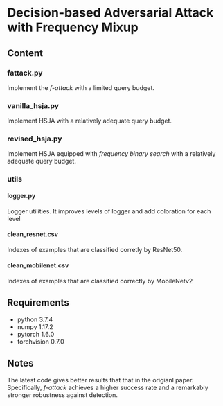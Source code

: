 # Decision-based Adversarial Attack with Frequency Mixup

## Content

### fattack.py
Implement the *f-attack* with a limited query budget.

### vanilla_hsja.py
Implement HSJA with a relatively adequate query budget.

### revised_hsja.py
Implement HSJA equipped with *frequency binary search* with a relatively adequate query budget.

### utils

#### logger.py
Logger utilities. It improves levels of logger and add coloration for each level

#### clean_resnet.csv
Indexes of examples that are classified corretly by ResNet50.

#### clean_mobilenet.csv
Indexes of examples that are classified correctly by MobileNetv2

## Requirements
- python 3.7.4
- numpy 1.17.2
- pytorch 1.6.0
- torchvision 0.7.0

## Notes
The latest code gives better results that that in the origianl paper. Specifically, *f-attack* achieves a higher success rate and a remarkably stronger robustness against detection.
